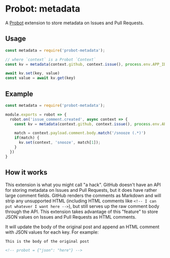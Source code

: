 # Probot: metadata

A [Probot](https://github.com/probot/probot) extension to store metadata on Issues and Pull Requests.

## Usage

```js
const metadata = require('probot-metadata');

// where `context` is a Probot `Context`
const kv = metadata(context.github, context.issue(), process.env.APP_ID)

await kv.set(key, value)
const value = await kv.get(key)
```

## Example

```js
const metadata = require('probot-metadata');

module.exports = robot => {
  robot.on('issue_comment.created', async context => {
    const kv = metadata(context.github, context.issue(), process.env.APP_ID)

    match = context.payload.comment.body.match('/snooze (.*)')
    if(match) {
      kv.set(context, 'snooze', match[1]);
    }
  })
}
```

## How it works

This extension is what you might call "a hack". GitHub doesn't have an API for storing metadata on Issues and Pull Requests, but it does have rather large comment fields. GitHub renders the comments as Markdown and will strip any unsupported HTML (including HTML comments like `<!-- I can put whatever I want here -->`), but still serves up the raw comment body through the API. This extension takes advantage of this "feature" to store JSON values on Issues and Pull Requests as HTML comments.

It will update the body of the original post and append an HTML comment with JSON values for each key. For example:

```markdown
This is the body of the original post

<!-- probot = {"json": "here"} -->
```
